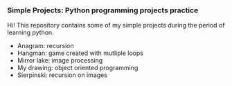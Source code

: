 ### Simple Projects: Python programming projects practice

Hi!
This repository contains some of my simple projects during the period of learning python.

* Anagram: recursion
* Hangman: game created with mutliple loops
* Mirror lake: image processing
* My drawing: object oriented programming
* Sierpinski: recursion on images
